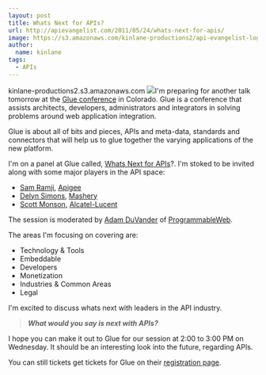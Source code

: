```yaml
---
layout: post
title: Whats Next for APIs?
url: http://apievangelist.com/2011/05/24/whats-next-for-apis/
image: https://s3.amazonaws.com/kinlane-productions2/api-evangelist-logos/api-evangelist-butterfly-vertical.png
author:
  name: kinlane
tags:
  - APIs
---
```

kinlane-productions2.s3.amazonaws.com ![](http://kinlane-productions.s3.amazonaws.com/events/gluecon.jpg)I'm preparing for another talk tomorrow at the [Glue conference](http://gluecon.com/2011/ "Glue Conference") in Colorado. Glue is a conference that assists architects, developers, administrators and integrators in solving problems around web application integration.

Glue is about all of bits and pieces, APIs and meta-data, standards and connectors that will help us to glue together the varying applications of the new platform.

I'm on a panel at Glue called, [Whats Next for APIs](http://gluecon.com/2011/?page_id=16 "Whats Next for APIs")?. I'm stoked to be invited along with some major players in the API space:

*   [Sam Ramji](http://twitter.com/#!/sramji "Sam Ramjii"), [Apigee](http://www.apigee.com "Apigee")
*   [Delyn Simons](http://twitter.com/#!/delynator "Delyn Simons"), [Mashery](http://www.mashery.com "Mashery")
*   [Scott Monson](http://twitter.com/#!/skmonson "Scott Monson"), [Alcatel-Lucent](http://www.alcatel-lucent.com/ "Alcatel-Lucent")

The session is moderated by [Adam DuVander](http://twitter.com/#!/adamd "Adam DuVander") of [ProgrammableWeb](http://www.programmableweb.com "ProgrammableWeb").

The areas I'm focusing on covering are:

*   Technology & Tools
*   Embeddable
*   Developers
*   Monetization
*   Industries & Common Areas
*   Legal

I'm excited to discuss whats next with leaders in the API industry.

> **_What would you say is next with APIs?_**

I hope you can make it out to Glue for our session at 2:00 to 3:00 PM on Wednesday. It should be an interesting look into the future, regarding APIs.

You can still tickets get tickets for Glue on their [registration page](http://gluecon.com/2011/?page_id=22 "registration page").